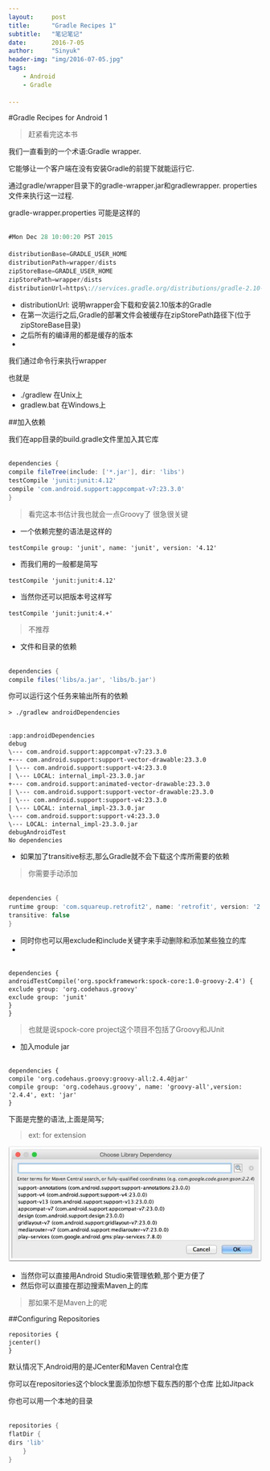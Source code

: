 ```yaml
---
layout:     post
title:      "Gradle Recipes 1"
subtitle:   "笔记笔记"
date:       2016-7-05
author:     "Sinyuk"
header-img: "img/2016-07-05.jpg"
tags:
    - Android
    - Gradle

---
```


#Gradle Recipes for Android 1

> 赶紧看完这本书


我们一直看到的一个术语:Gradle wrapper.

它能够让一个客户端在没有安装Gradle的前提下就能运行它.

通过gradle/wrapper目录下的gradle-wrapper.jar和gradlewrapper.
properties文件来执行这一过程.

gradle-wrapper.properties 可能是这样的

```groovy

#Mon Dec 28 10:00:20 PST 2015

distributionBase=GRADLE_USER_HOME
distributionPath=wrapper/dists
zipStoreBase=GRADLE_USER_HOME
zipStorePath=wrapper/dists
distributionUrl=https\://services.gradle.org/distributions/gradle-2.10-all.zip

```
- distributionUrl: 说明wrapper会下载和安装2.10版本的Gradle
- 在第一次运行之后,Gradle的部署文件会被缓存在zipStorePath路径下(位于zipStoreBase目录)
- 之后所有的编译用的都是缓存的版本
- 

我们通过命令行来执行wrapper

也就是

- ./gradlew 在Unix上
- gradlew.bat 在Windows上


##加入依赖

我们在app目录的build.gradle文件里加入其它库

```groovy

dependencies {
compile fileTree(include: ['*.jar'], dir: 'libs')
testCompile 'junit:junit:4.12'
compile 'com.android.support:appcompat-v7:23.3.0'
}

```

> 看完这本书估计我也就会一点Groovy了
> 很急很关键

- 一个依赖完整的语法是这样的

`testCompile group: 'junit', name: 'junit', version: '4.12'`

- 而我们用的一般都是简写

`testCompile 'junit:junit:4.12'`

- 当然你还可以把版本号这样写

`testCompile 'junit:junit:4.+'`

> 不推荐


- 文件和目录的依赖

```groovy

dependencies {
compile files('libs/a.jar', 'libs/b.jar')

```

你可以运行这个任务来输出所有的依赖

`> ./gradlew androidDependencies`

```

:app:androidDependencies
debug
\--- com.android.support:appcompat-v7:23.3.0
+--- com.android.support:support-vector-drawable:23.3.0
| \--- com.android.support:support-v4:23.3.0
| \--- LOCAL: internal_impl-23.3.0.jar
+--- com.android.support:animated-vector-drawable:23.3.0
| \--- com.android.support:support-vector-drawable:23.3.0
| \--- com.android.support:support-v4:23.3.0
| \--- LOCAL: internal_impl-23.3.0.jar
\--- com.android.support:support-v4:23.3.0
\--- LOCAL: internal_impl-23.3.0.jar
debugAndroidTest
No dependencies

```

- 如果加了transitive标志,那么Gradle就不会下载这个库所需要的依赖

> 你需要手动添加

```groovy

dependencies {
runtime group: 'com.squareup.retrofit2', name: 'retrofit', version: '2.0.1',
transitive: false
}

```

- 同时你也可以用exclude和include关键字来手动删除和添加某些独立的库
- 
```grovvy

dependencies {
androidTestCompile('org.spockframework:spock-core:1.0-groovy-2.4') {
exclude group: 'org.codehaus.groovy'
exclude group: 'junit'
}
}

```

> 也就是说spock-core project这个项目不包括了Groovy和JUnit

- 加入module jar

```grovvy

dependencies {
compile 'org.codehaus.groovy:groovy-all:2.4.4@jar'
compile group: 'org.codehaus.groovy', name: 'groovy-all',version: '2.4.4', ext: 'jar'
}

```
下面是完整的语法,上面是简写;

> ext: for extension


![image](https://github.com/80998062/80998062.github.io/raw/master/img/in-post/2016-07-05/Gradle_Recipes_for_Android.jpg)


 - 当然你可以直接用Android Studio来管理依赖,那个更方便了
 - 然后你可以直接在那边搜索Maven上的库

> 那如果不是Maven上的呢


##Configuring Repositories


```
repositories {
jcenter()
}

```

默认情况下,Android用的是JCenter和Maven Central仓库

你可以在repositories这个block里面添加你想下载东西的那个仓库 比如Jitpack

你也可以用一个本地的目录

```groovy

repositories {
flatDir {
dirs 'lib'
	}
}

```

